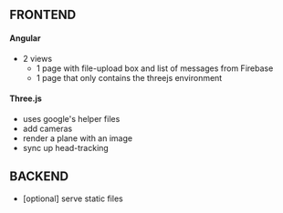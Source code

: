 ## FRONTEND

#### Angular
* 2 views
    * 1 page with file-upload box and list of messages from Firebase
    * 1 page that only contains the threejs environment

#### Three.js
* uses google's helper files
* add cameras
* render a plane with an image
* sync up head-tracking

## BACKEND
* [optional] serve static files